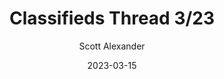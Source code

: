 ---
layout: podcast
title: "Classifieds Thread 3/23"
author: Scott Alexander
description: https://astralcodexten.substack.com/p/classifieds-thread-323
date: 2023-03-15
length: 192875
duration: 48
guid: classifieds-thread-323
---
